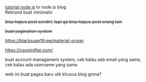 [tutorial node js](https://vegibit.com/node-js-blog-tutorial/) to node js blog \
Rebrand buat minimalis

~~bisa hapus post sendiri, tapi ga bisa hapus post orang lain~~

~~buat pagination system~~

https://blacksuan19.me/material-ocean

https://cssminifier.com/

buat account managament system, cek kalau ada email yang sama, \
cek kalau ada username yang sama

web ini buat pages baru utk khusus blog gmna?
